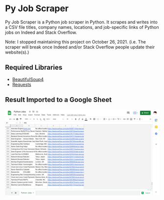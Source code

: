 # Py Job Scraper

Py Job Scraper is a Python job scraper in Python. It scrapes and writes into a CSV file titles, company names, locations, and job-specific links of Python jobs on Indeed and Stack Overflow.

Note: I stopped maintaining this project on October 26, 2021. (i.e. The scraper will break once Indeed and/or Stack Overflow people update their website(s).)

## Required Libraries
- [BeautifulSoup4](https://www.crummy.com/software/BeautifulSoup/bs4/doc/)
- [Requests](https://docs.python-requests.org/en/latest/)

## Result Imported to a Google Sheet

![Result in a Google Sheet](/assets/result.png)